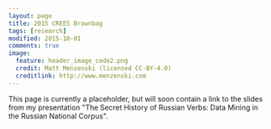 ```yaml
---
layout: page
title: 2015 CREES Brownbag
tags: [research]
modified: 2015-10-01
comments: true
image:
  feature: header_image_code2.png
  credit: Matt Menzenski (licensed CC-BY-4.0)
  creditlink: http://www.menzenski.com
---
```


This page is currently a placeholder, but will soon contain a link to the
slides from my presentation "The Secret History of Russian Verbs: Data Mining
in the Russian National Corpus".
